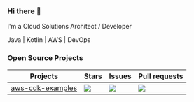 ### Hi there 👋

I'm a Cloud Solutions Architect / Developer

Java | Kotlin | AWS | DevOps

### Open Source Projects

| Projects                                                          | Stars                                                                                         | Issues                                                                                   | Pull requests                                                                                       |
|---------------------------------------------------------------------|-----------------------------------------------------------------------------------------------|------------------------------------------------------------------------------------------| --------------------------------------------------------------------------------------------------- |
| [aws-cdk-examples](https://github.com/briankellyco/aws-cdk-examples) | ![](https://img.shields.io/github/stars/briankellyco/aws-cdk-examples?color=green)            | ![](https://img.shields.io/github/issues/briankellyco/aws-cdk-examples?color=green)      | ![](https://img.shields.io/github/issues-pr/briankellyco/aws-cdk-examples?color=green)              |
